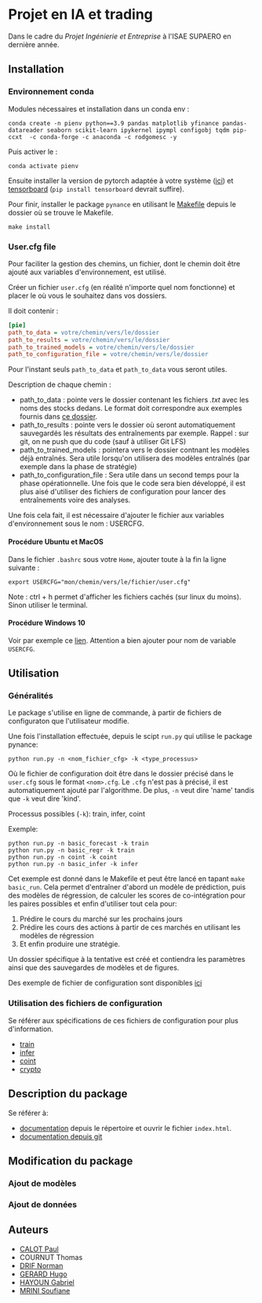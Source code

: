 # Projet en IA et trading
Dans le cadre du *Projet Ingénierie et Entreprise* à l'ISAE SUPAERO en dernière année.

## Installation

### Environnement conda
Modules nécessaires et installation dans un conda env :
```shell
conda create -n pienv python==3.9 pandas matplotlib yfinance pandas-datareader seaborn scikit-learn ipykernel ipympl configobj tqdm pip-ccxt  -c conda-forge -c anaconda -c rodgomesc -y
```
Puis activer le :
```shell
conda activate pienv 
```

Ensuite installer la version de pytorch adaptée à votre système ([ici](https://pytorch.org/)) et [tensorboard](https://pytorch.org/tutorials/recipes/recipes/tensorboard_with_pytorch.html) (`pip install tensorboard` devrait suffire).

Pour finir, installer le package `pynance` en utilisant le [Makefile](Makefile.md) depuis le dossier où se trouve le Makefile.
```shell
make install
```

### User.cfg file
Pour faciliter la gestion des chemins, un fichier, dont le chemin doit être ajouté aux variables d'environnement, est utilisé.

Créer un fichier `user.cfg` (en réalité n'importe quel nom fonctionne) et placer le où vous le souhaitez dans vos dossiers.

Il doit contenir :
```cfg
[pie]
path_to_data = votre/chemin/vers/le/dossier
path_to_results = votre/chemin/vers/le/dossier
path_to_trained_models = votre/chemin/vers/le/dossier
path_to_configuration_file = votre/chemin/vers/le/dossier
```

Pour l'instant seuls `path_to_data` et `path_to_data` vous seront utiles.

Description de chaque chemin :
- path_to_data : pointe vers le dossier contenant les fichiers *.txt* avec les noms des stocks dedans. Le format doit correspondre aux exemples fournis dans [ce dossier](data/tech_us.txt).
- path_to_results : pointe vers le dossier où seront automatiquement sauvegardés les résultats des entraînements par exemple. Rappel : sur git, on ne push que du code (sauf à utiliser Git LFS)
- path_to_trained_models : pointera vers le dossier contnant les modèles déjà entraînés. Sera utile lorsqu'on utilisera des modèles entraînés (par exemple dans la phase de stratégie)
- path_to_configuration_file : Sera utile dans un second temps pour la phase opérationnelle. Une fois que le code sera bien développé, il est plus aisé d'utiliser des fichiers de configuration pour lancer des entraînements voire des analyses.

Une fois cela fait, il est nécessaire d'ajouter le fichier aux variables d'environnement sous le nom : USERCFG.

#### Procédure Ubuntu et MacOS
Dans le fichier `.bashrc` sous votre `Home`, ajouter toute à la fin la ligne suivante :
```
export USERCFG="mon/chemin/vers/le/fichier/user.cfg"
```

Note : ctrl + h permet d'afficher les fichiers cachés (sur linux du moins). Sinon utiliser le terminal.

#### Procédure Windows 10
Voir par exemple ce [lien](https://helpdeskgeek.com/windows-10/add-windows-path-environment-variable/). Attention a bien ajouter pour nom de variable `USERCFG`.

## Utilisation

### Généralités
Le package s'utilise en ligne de commande, à partir de fichiers de configuraton que l'utilisateur modifie.

Une fois l'installation effectuée, depuis le scipt `run.py` qui utilise le package pynance:
```shell
python run.py -n <nom_fichier_cfg> -k <type_processus>
```
Où le fichier de configuration doit être dans le dossier précisé dans le `user.cfg` sous le format `<nom>.cfg`. Le `.cfg` n'est pas à précisé, il est automatiquement ajouté par l'algorithme. De plus, `-n` veut dire 'name' tandis que `-k` veut dire 'kind'.

Processus possibles (`-k`): train, infer, coint

Exemple:
```shell
python run.py -n basic_forecast -k train
python run.py -n basic_regr -k train
python run.py -n coint -k coint
python run.py -n basic_infer -k infer
```

Cet exemple est donné dans le Makefile et peut être lancé en tapant `make basic_run`. Cela permet d'entraîner d'abord un modèle de  prédiction, puis des modèles de régression, de calculer les scores de co-intégration pour les paires possibles et enfin d'utiliser tout cela pour:
1) Prédire le cours du marché sur les prochains jours
2) Prédire les cours des actions à partir de ces marchés en utilisant les modèles de régression
3) Et enfin produire une stratégie.

Un dossier spécifique à la tentative est créé et contiendra les paramètres ainsi que des sauvegardes de modèles et de figures. 

Des exemple de fichier de configuration sont disponibles [ici](config_files/)

### Utilisation des fichiers de configuration
Se référer aux spécifications de ces fichiers de configuration pour plus d'information.
- [train](pynance/config/spec_train.cfg)
- [infer](pynance/config/spec_infer.cfg)
- [coint](pynance/config/spec_coint.cfg)
- [crypto](pynance/config/spec_crypto.cfg)

## Description du package
Se référer à:
- [documentation](pynance/docs/build/html) depuis le répertoire et ouvrir le fichier `index.html`.
- [documentation depuis git](http://htmlpreview.github.io/?https://github.com/gabrielhayoun/PIE/blob/paul/pynance/docs/build/html/index.html)

## Modification du package
### Ajout de modèles
### Ajout de données

## Auteurs
- [CALOT Paul](https://www.linkedin.com/in/paul-calot-43549814b/)
- COURNUT Thomas
- [DRIF Norman](https://www.linkedin.com/in/norman-drif-85081119b/)
- [GERARD Hugo](https://www.linkedin.com/in/hugo-g%C3%A9rard-290a77241/)
- [HAYOUN Gabriel](https://www.linkedin.com/in/gabriel-hayoun/)
- [MRINI Soufiane](https://www.linkedin.com/in/soufiane-mrini-5b6375205/)
